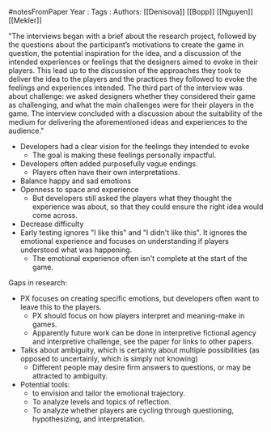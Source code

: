 #notesFromPaper
Year   :
Tags   :
Authors: [[Denisova]] [[Bopp]] [[Nguyen]] [[Mekler]]

"The interviews began with a brief about the research project,  followed by the questions about the participant’s motivations to  create the game in question, the potential inspiration for the idea,  and a discussion of the intended experiences or feelings that the designers aimed to evoke in their players. This lead up to the discussion of the approaches they took to deliver the idea to the players  and the practices they followed to evoke the feelings and experiences intended. The third part of the interview was about challenge:  we asked designers whether they considered their game as challenging, and what the main challenges were for their players in  the game. The interview concluded with a discussion about the  suitability of the medium for delivering the aforementioned ideas  and experiences to the audience."

 - Developers had a clear vision for the feelings they intended to evoke
   * The goal is making these feelings personally impactful.
 - Developers often added purposefully vague endings.
   * Players often have their own interpretations.
 - Balance happy and sad emotions
 - Openness to space and experience
   * But developers still asked the players what they thought the experience was about, so that they could ensure the right idea would come across.
 - Decrease difficulty
 - Early testing ignores "I like this" and "I didn't like this". It ignores the emotional experience and focuses on understanding if players understood what was happening.
   * The emotional experience often isn't complete at the start of the game.

Gaps in research:

 - PX focuses on creating specific emotions, but developers often want to leave this to the players.
   * PX should focus on how players interpret and meaning-make in games.
   * Apparently future work can be done in interpretive fictional agency and interpretive challenge, see the paper for links to other papers.
 - Talks about ambiguity, which is certainty about multiple possibilities (as opposed to uncertainly, which is simply not knowing)
   * Different people may desire firm answers to questions, or may be attracted to ambiguity.
 - Potential tools:
   * to envision and tailor the emotional trajectory.
   * To analyze levels and topics of reflection.
   * To analyze whether players are cycling through questioning, hypothesizing, and interpretation.
